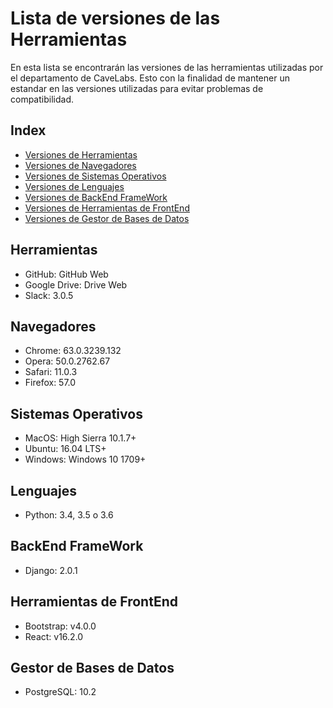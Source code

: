 # Lista de versiones de las Herramientas
En esta lista se encontrarán las versiones de las herramientas utilizadas por el departamento de CaveLabs. Esto con la finalidad de mantener un estandar en las versiones utilizadas para evitar problemas de compatibilidad.

## Index
* [Versiones de Herramientas](#Herramientas)
* [Versiones de Navegadores](#Navegadores)
* [Versiones de Sistemas Operativos](#Sistemas)
* [Versiones de Lenguajes](#Lenguajes)
* [Versiones de BackEnd FrameWork](#BackEnd_FrameWork)
* [Versiones de Herramientas de FrontEnd](#Herramientas_de_FrontEnd)
* [Versiones de Gestor de Bases de Datos](#Gestor_de_Bases_de_Datos)

<a id="Herramientas"></a>
## Herramientas
* GitHub: GitHub Web
* Google Drive: Drive Web
* Slack: 3.0.5

<a id="Navegadores"></a>
## Navegadores
* Chrome: 63.0.3239.132
* Opera: 50.0.2762.67
* Safari: 11.0.3
* Firefox: 57.0

<a id="Sistemas"></a>
## Sistemas Operativos
* MacOS: High Sierra 10.1.7+
* Ubuntu: 16.04 LTS+
* Windows: Windows 10 1709+

<a id="Lenguajes"></a>
## Lenguajes
* Python: 3.4, 3.5 o 3.6

<a id="BackEnd_FrameWork"></a>
## BackEnd FrameWork
* Django: 2.0.1


<a id="Herramientas_de_FrontEnd"></a>
## Herramientas de FrontEnd
* Bootstrap: v4.0.0
* React: v16.2.0


<a id="Gestor_de_Bases_de_Datos"></a>
## Gestor de Bases de Datos
* PostgreSQL: 10.2

